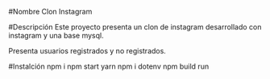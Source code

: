 #Nombre 
Clon Instagram

#Descripción
Este proyecto presenta un clon de instagram desarrollado con instagram y una base mysql.

Presenta usuarios registrados y no registrados.

#Instalción
npm i
npm start
yarn
npm i dotenv
npm build run


